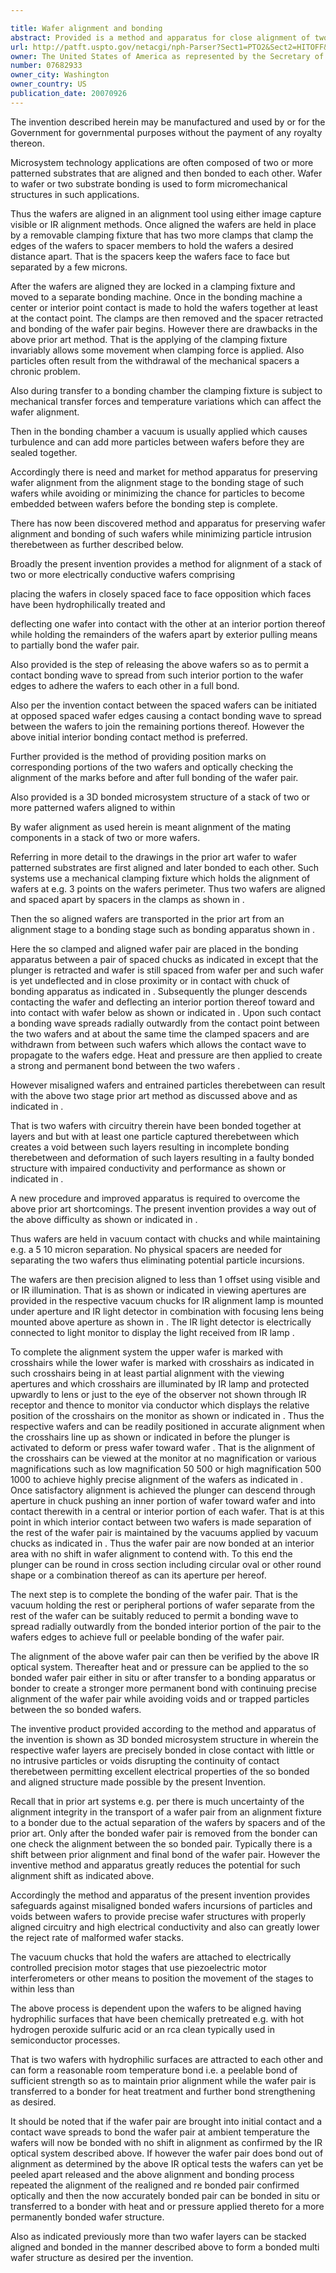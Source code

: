 ```yaml
---

title: Wafer alignment and bonding
abstract: Provided is a method and apparatus for close alignment of two or more electrically conductive wafers which are positioned face-to-face in closely spaced opposition, the wafers having position marks on corresponding portions thereof, the wafers being aligned as to their mating components, as guided by optically comparing the alignment of the respective position marks; deflecting an interior portion of one of the wafers into contact with the other wafer, to partially bond the wafers to each other, then fully contacting and bonding the rest of the wafer pair and then optically checking the resulting wafer alignment to see if same is acceptable.
url: http://patft.uspto.gov/netacgi/nph-Parser?Sect1=PTO2&Sect2=HITOFF&p=1&u=%2Fnetahtml%2FPTO%2Fsearch-adv.htm&r=1&f=G&l=50&d=PALL&S1=07682933&OS=07682933&RS=07682933
owner: The United States of America as represented by the Secretary of the Air Force
number: 07682933
owner_city: Washington
owner_country: US
publication_date: 20070926
---
```

The invention described herein may be manufactured and used by or for the Government for governmental purposes without the payment of any royalty thereon.

Microsystem technology applications are often composed of two or more patterned substrates that are aligned and then bonded to each other. Wafer to wafer or two substrate bonding is used to form micromechanical structures in such applications.

Thus the wafers are aligned in an alignment tool using either image capture visible or IR alignment methods. Once aligned the wafers are held in place by a removable clamping fixture that has two more clamps that clamp the edges of the wafers to spacer members to hold the wafers a desired distance apart. That is the spacers keep the wafers face to face but separated by a few microns.

After the wafers are aligned they are locked in a clamping fixture and moved to a separate bonding machine. Once in the bonding machine a center or interior point contact is made to hold the wafers together at least at the contact point. The clamps are then removed and the spacer retracted and bonding of the wafer pair begins. However there are drawbacks in the above prior art method. That is the applying of the clamping fixture invariably allows some movement when clamping force is applied. Also particles often result from the withdrawal of the mechanical spacers a chronic problem.

Also during transfer to a bonding chamber the clamping fixture is subject to mechanical transfer forces and temperature variations which can affect the wafer alignment.

Then in the bonding chamber a vacuum is usually applied which causes turbulence and can add more particles between wafers before they are sealed together.

Accordingly there is need and market for method apparatus for preserving wafer alignment from the alignment stage to the bonding stage of such wafers while avoiding or minimizing the chance for particles to become embedded between wafers before the bonding step is complete.

There has now been discovered method and apparatus for preserving wafer alignment and bonding of such wafers while minimizing particle intrusion therebetween as further described below.

Broadly the present invention provides a method for alignment of a stack of two or more electrically conductive wafers comprising 

placing the wafers in closely spaced face to face opposition which faces have been hydrophilically treated and

deflecting one wafer into contact with the other at an interior portion thereof while holding the remainders of the wafers apart by exterior pulling means to partially bond the wafer pair.

Also provided is the step of releasing the above wafers so as to permit a contact bonding wave to spread from such interior portion to the wafer edges to adhere the wafers to each other in a full bond.

Also per the invention contact between the spaced wafers can be initiated at opposed spaced wafer edges causing a contact bonding wave to spread between the wafers to join the remaining portions thereof. However the above initial interior bonding contact method is preferred.

Further provided is the method of providing position marks on corresponding portions of the two wafers and optically checking the alignment of the marks before and after full bonding of the wafer pair.

Also provided is a 3D bonded microsystem structure of a stack of two or more patterned wafers aligned to within 

By wafer alignment as used herein is meant alignment of the mating components in a stack of two or more wafers.

Referring in more detail to the drawings in the prior art wafer to wafer patterned substrates are first aligned and later bonded to each other. Such systems use a mechanical clamping fixture which holds the alignment of wafers at e.g. 3 points on the wafers perimeter. Thus two wafers are aligned and spaced apart by spacers in the clamps as shown in .

Then the so aligned wafers are transported in the prior art from an alignment stage to a bonding stage such as bonding apparatus shown in .

Here the so clamped and aligned wafer pair are placed in the bonding apparatus between a pair of spaced chucks as indicated in except that the plunger is retracted and wafer is still spaced from wafer per and such wafer is yet undeflected and in close proximity or in contact with chuck of bonding apparatus as indicated in . Subsequently the plunger descends contacting the wafer and deflecting an interior portion thereof toward and into contact with wafer below as shown or indicated in . Upon such contact a bonding wave spreads radially outwardly from the contact point between the two wafers and at about the same time the clamped spacers and are withdrawn from between such wafers which allows the contact wave to propagate to the wafers edge. Heat and pressure are then applied to create a strong and permanent bond between the two wafers .

However misaligned wafers and entrained particles therebetween can result with the above two stage prior art method as discussed above and as indicated in .

That is two wafers with circuitry therein have been bonded together at layers and but with at least one particle captured therebetween which creates a void between such layers resulting in incomplete bonding therebetween and deformation of such layers resulting in a faulty bonded structure with impaired conductivity and performance as shown or indicated in .

A new procedure and improved apparatus is required to overcome the above prior art shortcomings. The present invention provides a way out of the above difficulty as shown or indicated in .

Thus wafers are held in vacuum contact with chucks and while maintaining e.g. a 5 10 micron separation. No physical spacers are needed for separating the two wafers thus eliminating potential particle incursions.

The wafers are then precision aligned to less than 1 offset using visible and or IR illumination. That is as shown or indicated in viewing apertures are provided in the respective vacuum chucks for IR alignment lamp is mounted under aperture and IR light detector in combination with focusing lens being mounted above aperture as shown in . The IR light detector is electrically connected to light monitor to display the light received from IR lamp .

To complete the alignment system the upper wafer is marked with crosshairs while the lower wafer is marked with crosshairs as indicated in such crosshairs being in at least partial alignment with the viewing apertures and which crosshairs are illuminated by IR lamp and protected upwardly to lens or just to the eye of the observer not shown through IR receptor and thence to monitor via conductor which displays the relative position of the crosshairs on the monitor as shown or indicated in . Thus the respective wafers and can be readily positioned in accurate alignment when the crosshairs line up as shown or indicated in before the plunger is activated to deform or press wafer toward wafer . That is the alignment of the crosshairs can be viewed at the monitor at no magnification or various magnifications such as low magnification 50 500 or high magnification 500 1000 to achieve highly precise alignment of the wafers as indicated in . Once satisfactory alignment is achieved the plunger can descend through aperture in chuck pushing an inner portion of wafer toward wafer and into contact therewith in a central or interior portion of each wafer. That is at this point in which interior contact between two wafers is made separation of the rest of the wafer pair is maintained by the vacuums applied by vacuum chucks as indicated in . Thus the wafer pair are now bonded at an interior area with no shift in wafer alignment to contend with. To this end the plunger can be round in cross section including circular oval or other round shape or a combination thereof as can its aperture per hereof.

The next step is to complete the bonding of the wafer pair. That is the vacuum holding the rest or peripheral portions of wafer separate from the rest of the wafer can be suitably reduced to permit a bonding wave to spread radially outwardly from the bonded interior portion of the pair to the wafers edges to achieve full or peelable bonding of the wafer pair.

The alignment of the above wafer pair can then be verified by the above IR optical system. Thereafter heat and or pressure can be applied to the so bonded wafer pair either in situ or after transfer to a bonding apparatus or bonder to create a stronger more permanent bond with continuing precise alignment of the wafer pair while avoiding voids and or trapped particles between the so bonded wafers.

The inventive product provided according to the method and apparatus of the invention is shown as 3D bonded microsystem structure in wherein the respective wafer layers are precisely bonded in close contact with little or no intrusive particles or voids disrupting the continuity of contact therebetween permitting excellent electrical properties of the so bonded and aligned structure made possible by the present Invention.

Recall that in prior art systems e.g. per there is much uncertainty of the alignment integrity in the transport of a wafer pair from an alignment fixture to a bonder due to the actual separation of the wafers by spacers and of the prior art. Only after the bonded wafer pair is removed from the bonder can one check the alignment between the so bonded pair. Typically there is a shift between prior alignment and final bond of the wafer pair. However the inventive method and apparatus greatly reduces the potential for such alignment shift as indicated above.

Accordingly the method and apparatus of the present invention provides safeguards against misaligned bonded wafers incursions of particles and voids between wafers to provide precise wafer structures with properly aligned circuitry and high electrical conductivity and also can greatly lower the reject rate of malformed wafer stacks.

The vacuum chucks that hold the wafers are attached to electrically controlled precision motor stages that use piezoelectric motor interferometers or other means to position the movement of the stages to within less than 

The above process is dependent upon the wafers to be aligned having hydrophilic surfaces that have been chemically pretreated e.g. with hot hydrogen peroxide sulfuric acid or an rca clean typically used in semiconductor processes.

That is two wafers with hydrophilic surfaces are attracted to each other and can form a reasonable room temperature bond i.e. a peelable bond of sufficient strength so as to maintain prior alignment while the wafer pair is transferred to a bonder for heat treatment and further bond strengthening as desired.

It should be noted that if the wafer pair are brought into initial contact and a contact wave spreads to bond the wafer pair at ambient temperature the wafers will now be bonded with no shift in alignment as confirmed by the IR optical system described above. If however the wafer pair does bond out of alignment as determined by the above IR optical tests the wafers can yet be peeled apart released and the above alignment and bonding process repeated the alignment of the realigned and re bonded pair confirmed optically and then the now accurately bonded pair can be bonded in situ or transferred to a bonder with heat and or pressure applied thereto for a more permanently bonded wafer structure.

Also as indicated previously more than two wafer layers can be stacked aligned and bonded in the manner described above to form a bonded multi wafer structure as desired per the invention.

